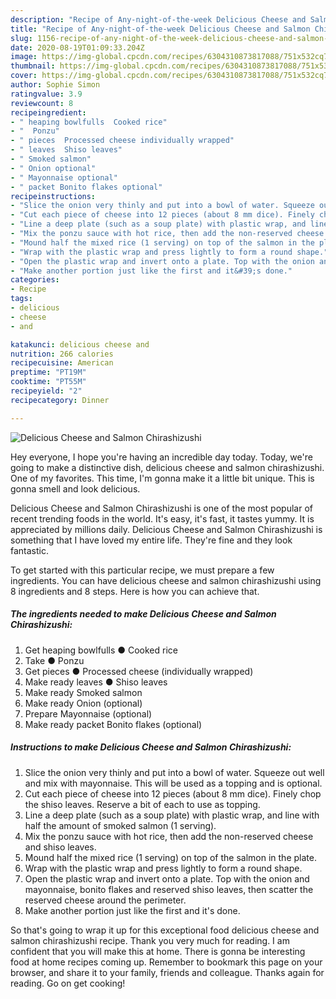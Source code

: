 ```yaml
---
description: "Recipe of Any-night-of-the-week Delicious Cheese and Salmon Chirashizushi"
title: "Recipe of Any-night-of-the-week Delicious Cheese and Salmon Chirashizushi"
slug: 1156-recipe-of-any-night-of-the-week-delicious-cheese-and-salmon-chirashizushi
date: 2020-08-19T01:09:33.204Z
image: https://img-global.cpcdn.com/recipes/6304310873817088/751x532cq70/delicious-cheese-and-salmon-chirashizushi-recipe-main-photo.jpg
thumbnail: https://img-global.cpcdn.com/recipes/6304310873817088/751x532cq70/delicious-cheese-and-salmon-chirashizushi-recipe-main-photo.jpg
cover: https://img-global.cpcdn.com/recipes/6304310873817088/751x532cq70/delicious-cheese-and-salmon-chirashizushi-recipe-main-photo.jpg
author: Sophie Simon
ratingvalue: 3.9
reviewcount: 8
recipeingredient:
- " heaping bowlfulls  Cooked rice"
- "  Ponzu"
- " pieces  Processed cheese individually wrapped"
- " leaves  Shiso leaves"
- " Smoked salmon"
- " Onion optional"
- " Mayonnaise optional"
- " packet Bonito flakes optional"
recipeinstructions:
- "Slice the onion very thinly and put into a bowl of water. Squeeze out well and mix with mayonnaise. This will be used as a topping and is optional."
- "Cut each piece of cheese into 12 pieces (about 8 mm dice). Finely chop the shiso leaves. Reserve a bit of each to use as topping."
- "Line a deep plate (such as a soup plate) with plastic wrap, and line with half the amount of smoked salmon (1 serving)."
- "Mix the ponzu sauce with hot rice, then add the non-reserved cheese and shiso leaves."
- "Mound half the mixed rice (1 serving) on top of the salmon in the plate."
- "Wrap with the plastic wrap and press lightly to form a round shape."
- "Open the plastic wrap and invert onto a plate. Top with the onion and mayonnaise, bonito flakes and reserved shiso leaves, then scatter the reserved cheese around the perimeter."
- "Make another portion just like the first and it&#39;s done."
categories:
- Recipe
tags:
- delicious
- cheese
- and

katakunci: delicious cheese and 
nutrition: 266 calories
recipecuisine: American
preptime: "PT19M"
cooktime: "PT55M"
recipeyield: "2"
recipecategory: Dinner

---
```



![Delicious Cheese and Salmon Chirashizushi](https://img-global.cpcdn.com/recipes/6304310873817088/751x532cq70/delicious-cheese-and-salmon-chirashizushi-recipe-main-photo.jpg)

Hey everyone, I hope you're having an incredible day today. Today, we're going to make a distinctive dish, delicious cheese and salmon chirashizushi. One of my favorites. This time, I'm gonna make it a little bit unique. This is gonna smell and look delicious.

Delicious Cheese and Salmon Chirashizushi is one of the most popular of recent trending foods in the world. It's easy, it's fast, it tastes yummy. It is appreciated by millions daily. Delicious Cheese and Salmon Chirashizushi is something that I have loved my entire life. They're fine and they look fantastic.




To get started with this particular recipe, we must prepare a few ingredients. You can have delicious cheese and salmon chirashizushi using 8 ingredients and 8 steps. Here is how you can achieve that.

<!--inarticleads1-->

##### The ingredients needed to make Delicious Cheese and Salmon Chirashizushi:

1. Get  heaping bowlfulls ● Cooked rice
1. Take  ● Ponzu
1. Get  pieces ● Processed cheese (individually wrapped)
1. Make ready  leaves ● Shiso leaves
1. Make ready  Smoked salmon
1. Make ready  Onion (optional)
1. Prepare  Mayonnaise (optional)
1. Make ready  packet Bonito flakes (optional)




<!--inarticleads2-->

##### Instructions to make Delicious Cheese and Salmon Chirashizushi:

1. Slice the onion very thinly and put into a bowl of water. Squeeze out well and mix with mayonnaise. This will be used as a topping and is optional.
1. Cut each piece of cheese into 12 pieces (about 8 mm dice). Finely chop the shiso leaves. Reserve a bit of each to use as topping.
1. Line a deep plate (such as a soup plate) with plastic wrap, and line with half the amount of smoked salmon (1 serving).
1. Mix the ponzu sauce with hot rice, then add the non-reserved cheese and shiso leaves.
1. Mound half the mixed rice (1 serving) on top of the salmon in the plate.
1. Wrap with the plastic wrap and press lightly to form a round shape.
1. Open the plastic wrap and invert onto a plate. Top with the onion and mayonnaise, bonito flakes and reserved shiso leaves, then scatter the reserved cheese around the perimeter.
1. Make another portion just like the first and it&#39;s done.




So that's going to wrap it up for this exceptional food delicious cheese and salmon chirashizushi recipe. Thank you very much for reading. I am confident that you will make this at home. There is gonna be interesting food at home recipes coming up. Remember to bookmark this page on your browser, and share it to your family, friends and colleague. Thanks again for reading. Go on get cooking!
